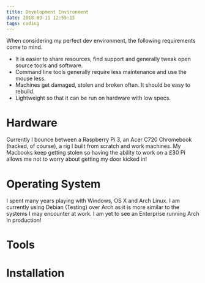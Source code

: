 ```yaml
---
title: Development Environment
date: 2018-03-11 12:55:15
tags: coding
---
```


When considering my perfect dev environment, the following requirements come to mind.

- It is easier to share resources, find support and generally tweak open source tools and software.
- Command line tools generally require less maintenance and use the mouse less.
- Machines get damaged, stolen and broken often. It should be easy to rebuild.
- Lightweight so that it can be run on hardware with low specs.

# Hardware

Currently I bounce between a Raspberry Pi 3, an Acer C720 Chromebook (hacked, of course), a rig I built from scratch and work machines. My Macbooks keep getting stolen so having the ability to work on a £30 Pi allows me not to worry about getting my door kicked in!

# Operating System

I spent many years playing with Windows, OS X and Arch Linux. I am currently using Debian (Testing) over Arch as it is more similar to the systems I may encounter at work. I am yet to see an Enterprise running Arch in production!

# Tools


# Installation
